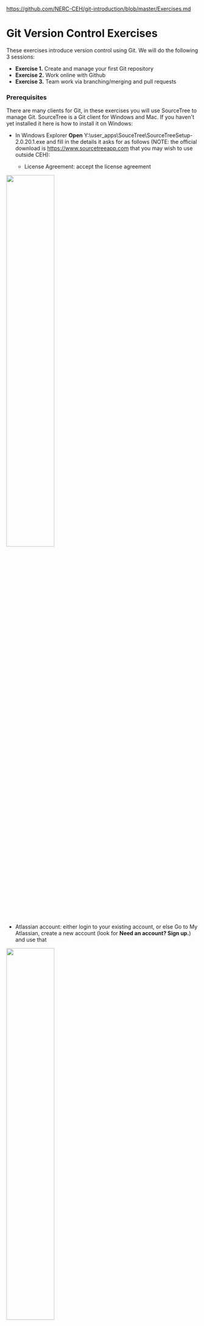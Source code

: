 https://github.com/NERC-CEH/git-introduction/blob/master/Exercises.md

# Git Version Control Exercises

These exercises introduce version control using Git.  We will do the following 3 sessions:

- **Exercise 1.** Create and manage your first Git repository
- **Exercise 2.** Work online with Github
- **Exercise 3.** Team work via branching/merging and pull requests

### Prerequisites
There are many clients for Git, in these exercises you will use SourceTree to manage Git.  SourceTree is a Git client for Windows and Mac.  If you haven't yet installed it here is how to install it on Windows:
- In Windows Explorer **Open** Y:\user_apps\SouceTree\SourceTreeSetup-2.0.20.1.exe and fill in the details it asks for as follows (NOTE: the official download is https://www.sourcetreeapp.com that you may wish to use outside CEH):

  - License Agreement: accept the license agreement
<img src="images/sourcetree_license.png" width="50%">

  - Atlassian account: either login to your existing account, or else Go to My Atlassian, create a new account (look for **Need an account? Sign up.**) and use that
<img src="images/sourcetree_login.png" width="50%">

  - Now **Skip Setup** - we will do everything else in the exercises
<img src="images/sourcetree_skip.png" width="50%">

  - Load SSH Key?: No - this may be a later exercise
<img src="images/sourcetree_ssh.png" width="50%">

  - Mercurial not found: don't worry about this, just select the bottom option **I don't want to use Mercurial** - if you need to know, Mercurial is ....
<img src="images/sourcetree_mercurial.png" width="50%">

  - You are now ready to do the exercises and should have SourceTree installed, open and looking like this:
<img src="images/sourcetree_opened.png" width="50%">

### A note about Git from the command line and Linux users
Git can be used from the command line rather than via a graphical client like SourceTree.  This can be especially useful for linux users and it also provides access to everything that Git can do, which isn't necessarily true of a graphical Git client.  Whilst these exercises use SourceTree, we have included panels of Git commands to illustrate how to achieve the same result from the command line.  These should help you understand the basics within the context of the exercises.  There are great tutorials and documentation out there, here are some links that will help your learning:
- https://git-scm.com/book/en/v2/Getting-Started-The-Command-Line: Command line tutorial, page by page
- https://try.github.io: Interactive command line tutorial
- https://git-scm.com/docs: git command line reference
- http://dont-be-afraid-to-commit.readthedocs.io/en/latest/git/index.html: superb and concise command line tutorial from basics to github

There is a Terminal Window within Source Tree if you want to try out the command line:  Actions > Open in Terminal

To install Git on Linux use the following:

```
sudo apt-get update
sudo apt-get install git
```

## Exercise 1. Create your first Git repository

This exercise will take you through your first steps of applying version control using Git to a folder and its contents.  You will cover:

- enable git on a folder
- review the status of files in the folder
- repeatedly edit files and add your changes to git
- review changes
- checkout a previous version of your changes

### Step 1.  Create your working project
This step creates project folder with sub-folders and files ready for the rest of the exercise.

- Download <https://github.com/NERC-CEH/git-introduction/raw/master/MyProject.zip> and unzip to a convenient working location.  This provides you with a working folder containing sub-folders and files for you to edit and version control.  You should have something like this:
<img src="images/ex1_0.png"  width="75%">
- The location of the root folder (eg C:\Users\jon\Documents\MyProject) will be needed in Step 2.  

### Step 2.  Enable Git on your new project
This step adds the Git repository to the root of your project folder.

- Open SourceTree
- Press the **Create** button, to show the **Create a repository** form.
- Fill in the fields as follows:
  - **Destination path**: the location of the root folder from step 1 - in otherwords, the folder you want to version control (eg C:\Users\jon\Documents\MyProject)
  - **Name**: a simple name to identify your repository in SourceTree 
  - **Git or Mercurial** drop down: select Git
  - **Create repository on account** drop down: make sure it is **not** selected
<img src="images/ex1_1.png" width="75%">

- Press the **Create** button, to create a Git repository in the root folder of your project
- You should see the following warning, which simply alerts you to the fact that it will add a Git repository to an existing folder, rather than create the folder for you (which is another way of starting your version controlled project) - press **yes** to accept:
<img src="images/ex1_1a.png" width="75%">

- SourceTree will now display the state of your version controlled project, with all files in the **Unstaged files** area:
<img src="images/ex1_unstaged.png" width="75%">

- Also, if you look in the root of your project in Windows Explorer you will now see a new folder called '.git', this is the Git repository (you may need to enable 'Show hidden folders' to see it)
<img src="images/ex1_git_hidden.png" width="75%">

### Step 3. Populate your new repository
Your new Git repository does not yet contain any files to version control, that is all files are currently Untracked.  This is why they have a question mark next to them in the previous image.  This step adds all files of the project into Git.

- Add all these files to the **Staged files** area by pressing the **Stage All** button.  
<img src="images/ex1_stage.PNG" width="75%">

- Note that they are now displayed in the **Staged files** area with green plus icon, indicating they are brand new files ready to be committed to the Git repository
<img src="images/ex1_staged.PNG" width="75%">

- Type in a commit message, eg 'Initial commit to add all project files' and press **Commit**
<img src="images/ex1_commit.png" width="75%">

- All files are committed to the Git repository and both the 'Unstaged files' and 'Staged files' areas are empty
<img src="images/ex1_committed.png" width="75%">

### Step 4.  Edit files and commit changes to Git 
In this step you will edit some files and commit your changes to Git.

- In your favourite text editor, open a couple of the downloaded files (eg elephants/Asian.txt and elephants/African.txt) and make some edits to them.
- In SourceTree, the files you edited are shown in the **Unstaged** area with a yellow '...' icon next to them.  If you highlight one, then your changes are shown:
<img src="images/ex1_unstaged_edits.PNG" width="75%">

- Add to the staging area and commit with a suitable message as you did before.
<img src="images/ex1_staged_edits.png" width="75%">

### Step 5. Review the Git log and checkout a version
In this step you will look at the log of your edits and checkout one of those revisions.

- Repeat Step 4. at least twice to build up a log of changes
- Now take a look at the log in Git by pressing the **Log/History** tab at the bottom
<img src="images/ex1_logs.PNG" width="75%">

- There are 3 panels showing different aspects of the log:
  1. firstly each commit together with its commit message is shown in the top panel
  2. select a commit in the top panel to display which files were edited (bottom left panel)
  3. select a file in the bottom left panel to display its edits (bottom right panel)
<img src="images/ex1_log_panels.png" width="75%">

- you will now checkout one of your versions shown in the log.  When you checkout a specific commit all files in your working copy will be exactly as they were when you comitted those changes.
- on your log, right click an earlier commit (eg in my example 'Added info about elephant trunks') and select **Checkout...** from the context menu:
<img src="images/ex1_checkout.png" width="75%">

- you will see the following warning, for this exercise it is safe to ignore it:
<img src="images/ex1_checkout_warning.png" width="75%">

- the log shows the **HEAD** tag on the commit you just checked out - this indicates all files in your working copy are now as they were when you make that commit.  If you look at the files in that folder you will see all work done after that commit is missing.  This is one way you can return to previous versions of files.
<img src="images/ex1_checkedout.png" width="75%">

- Return to the latest version of your work again by checking out the latest commit of the **master** branch - this is done by right clicking on the **master** and selecting **Checkout...** from the context menu
<img src="images/ex1_checkout_master.png" width="75%">

- You should now be back at your latest edit, with the files in your working folder containing all edits
<img src="images/ex1_checkedout_master.png" width="75%">


### Step 6.  Ignoring files
It is very useful to be able to **not** version control some files in your project.  This is done by adding a file named **.gitignore** to the root folder of your project.  File names and file patterns added to it are ignored by Git.
- create two files in the root your project called **.ignore** and **temporary_file.txt** respectively.  Look at your **Unstaged files** panel in SourceTree.  As expected you see both files ready to be staged and committed:
<img src="images/ex1_gitignore_unstaged.png" width="75%">

- in your favourite text editor open **.gitignore**, add the single line **temporary_file.txt**, save and close.  Return to SourceTree's **Unstaged files** panel (refresh if necessary - f5) and this time only the **.gitignore** file is visible.  This shows that Git is now ignoring the temporary file and it can't be staged or committed to Git.  You can use a file pattern like temp*.* instead to widen the scope of what is ignored:
<img src="images/ex1_gitignore_ignored.png" width="75%">

- stage and commit the .gitignore file

## Exercise 2.  Work on-line with Github
Until now your Git repository has only existed locally inside your project folder.  **Github** is a service that allows you to host your Git repository on-line so you can access it from anywhere, share it, collaborate and more.  We have a NERC-CEH organisation in Github, which you can join and it will provide a private place for you to host your repositories.  In this exercise you will:
  - register with Github
  - join the NERC-CEH organisation
  - create a repository in the NERC-CEH organisation
  - work with the repository locally and synchronise with Github
  
### Step 1.  Create a Github account and join the NERC-CEH organisation
- If you do not yet have an account with Github, open a browser, go to https://github.com and sign up using your CEH e-mail address.  
<img src="images/ex2_signup.png" width="75%">

- You need to join the NERC-CEH organisation, but this is by invitation only.  So, once you have signed-up let us know in the classroom so we can invite you.  If doing this outside the lesson, please e-mail foo@ceh.ac.uk and you will be invited.  Accept the invitation by...???...under profile perhaps...needs checking.

### Step 2.  Create a private repository
- In a browser, go to https://github.com, make sure you are logged in and select the the **New repository ** button to begin creating a new repository
<img src="images/ex2_new.png" width="75%">

- Fill in the form as below and press **Create repository**
  - **Owner**: NERC-CEH
  - **Repository Name**: something brief that describes it
  - **Description**: add a note to say it was created as a tutorial exercise
  - **Public/Private**: select Private, which means you manage who can see it
  - **Initialize repository with README**: tick this box, it is good to have a README at the root of your project
  - **Add .gitignore**: leave this as None, you will add your own from exercise 1
  - **Add a license**: not really applicable in a private repository, but you may want to see what they provide
<img src="images/ex2_new_form.png" width="75%">

- You now have an almost empty repository on Github that should look something like this:
<img src="images/ex2_empty_repo.png" width="75%">

### Step 3.  Download (clone) the Github repository
To start adding and managing files you need to download your Github repository.  This is called **cloning** your repository.

- Go to your repository on Github (eg https://github.com/NERC-CEH/jons_exercise_repo)
  - press the **Clone or download** button
  -  press the **copy to clipboard** button, as shown highlighted below (make sure the URL shown starts with **https** and not **git** - otherwise select **Use HTTPS** nearby):
<img src="images/ex2_clone_copy_url.png" width="75%">

- Open SourceTree and go to **File** > **Clone / New...** > **Clone tab**, and fill in the form like this:
  - **Source Path / URL**: paste the url you just copied from Github (eg https://github.com/NERC-CEH/jons_exercise_repo.git)
  - **Destination Path**: this is the folder where you want to save the repository locally.  For example: C:\Users\jcoop\Documents\repos\jons_exercise_repo - **NOTE**: the final folder named in that path must not yet exist as it will be created by SourceTree (eg jons_exercise_repo), however the rest of the folder structure must already exist (eg C:\Users\jcoop\Documents\repos)
  - **Name**: this is the name that SourceTree will display, keep it the same as the repository name (eg jons_exercise_repo)
  - Press **Clone**
<img src="images/ex2_clone_sourcetree.png" width="75%">

### Step 4.  Add files to your local copy
 - You will now have an empty local copy ready to use - in Sourcetree it looks like this, the same as in Exercise 1:
<img src="images/ex2_cloned_sourcetree.png" width="75%">
 
 - You will now add some files to this repository.  
   - Open Windows Explorer go to the project you created in Exercise 1
   - Copy everything from your Exercise 1 project **EXCEPT the .git folder** into the repository you just created, for example from D:\repos\MyProject\ to D:\repos\jons_exercise_repo\ (alternatively you could start afresh with the contents of the zip from Exercise 1 - https://github.com/NERC-CEH/git-introduction/raw/master/MyProject.zip):
<img src="images/ex2_copy_files.png" width="75%">
<img src="images/ex2_copied_files.png" width="75%">

- Review your repository in source tree, you will see the new files in the Unstaged area - press **Stage all** to stage them:
<img src="images/ex2_edits_unstaged.png" width="75%">

- Commit the staged files with a brief message:
<img src="images/ex2_edits_staged.png" width="75%">

- Now you should see a small **number 1** next to the button called **Push**, near the top.  This indicates you have 1 commit in your local repository that is not **pushed** up to Github.  Each time you commit changes this number will increase:
<img src="images/ex2_push_the_button.png" width="75%">

### Step 5.  Push to Github
- You will now Push your changes to Github.  You don't have to do this with every commit you make.  To Push your changes, click the **Push** button shown above.  You will get the following dialogue.  Just keep just the first row ticked **'Push local master to remote master'** - now finally push it all up to Github by pressing the **Push** button at the bottom of the dialogue:
<img src="images/ex2_push_dialogue.png" width="75%">

- After a short delay, your changes will be pushed to Github and SourceTree will indicate that no Pushes are pending.

- Review your repo on Github (eg https://github.com/NERC-CEH/jons_exercise_repo).  You will see your new files and plenty of ways to explore them and their changes.  But most of all, your project is now safely up on Github and you have a local clone of the repository where you can manage your edits:
<img src="images/ex2_github_pushed.png" width="75%">

## Exercise 3.  Team working
Until now, you have been the only person working on your Github hosted repository.  This may be sufficient for your needs.  However, you may be part of a team where you all need to edit the same code base in a managed way.  In this exercise you will cover:
- branch, merge and checkout - this will allow you to work on a **branch** of your repository (a bit like a copy), merge those branches back into the **master** branch and move between branches
- pulling down changes from your team and resolving conflicts
- creating and accepting pull requests, which is a nice controlled way to merge branches back into the **master** branch

### Step 1.  Form a team
- Team up with at least one other person.  You will work together to see how your changes affect each other.

###  Step 2.  Clone just one team member's repository
- Choose whose repository from Exercise 2 you are all going to work with.
- Those of you who don't yet have that repository locally must clone it.  Follow the instructions from Exercise 2 Step 3 and use the URL of the repository you have chosen to work with.
- Everyone in your team should now have a clone of the same repository.

###  Step 3.  One team member creates a branch, commits some edits and pushes to Github
-  Choose **just one** team member to do this step, but everyone should follow along...

- So far, all your commits have been to the default branch in your Git repository - this branch is called **master**.  You may have already noticed **master** in SourceTree as highlighted here (under the **Log / History** tab):
<img src="images/ex3_branch_master.png" width="75%">

- Create a new branch by pressing the **Branch** button and fill out the dialogue:
  - **New Branch**: the name of the new branch, call it **giraffe**
  - **Commit**: select **Working copy parent**, which means the branch will be created from your current working copy
  - **Checkout New branch**: tick this, it means that your working copy will now refer to the new branch and all your changes and commits go to this new branch
  - Press **Create Branch** to create it
<img src="images/ex3_branch_create.png" width="75%">

- The new branch is shown in SourceTree.  Note that where it is shown on the left under BRANCHES, it is in **bold** with a small circle next to it - this indicates that it (and not **master**) is checked out, so all changes you commit to Git will be on this new branch:
<img src="images/ex3_branch_created.png" width="75%">

- With your new branch **checked out** make some changes - in Windows Explorer create a folder at the root of your project called **giraffes**, within that folder create a new text file called Northern.txt that contains some text about the Northern Giraffe.
<img src="images/ex3_add_giraffe.png" width="75%">

- In SourceTree, stage and commit your edits with a brief message:
<img src="images/ex3_branch_commit.png" width="75%">

- Now **Push** all your changes to Github (as in Exercise 2 Step 5)

###  Step 4.  Team members Pull down new changes
- Now it is the turn of the team members who do not yet have the changes.  
